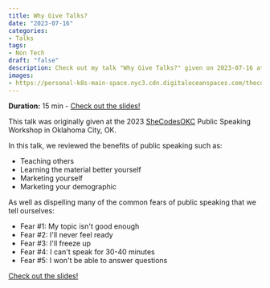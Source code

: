 ```yaml
---
title: Why Give Talks?
date: "2023-07-16"
categories:
- Talks
tags:
- Non Tech
draft: "false"
description: Check out my talk "Why Give Talks?" given on 2023-07-16 at the SheCodesOKC Public Speaking Workshop.
images:
- https://personal-k8s-main-space.nyc3.cdn.digitaloceanspaces.com/thecodeboss.dev/entries/why-give-talks/why-give-talks-og.jpg
---
```


**Duration:** 15 min - [Check out the
slides!](https://simpleslides.dev/aHR0cHM6Ly9yYXcuZ2l0aHVidXNlcmNvbnRlbnQuY29tL2Fsa3JhdXNzNDgvdGFsa3MvbWFzdGVyL3NoZWNvZGVzLXdvcmtzaG9wLWludHJvL3ByZXNlbnRhdGlvbi5tZA==)

This talk was originally given at the 2023 [SheCodesOKC](https://shecodesokc.org/) Public Speaking
Workshop in Oklahoma City, OK.

In this talk, we reviewed the benefits of public speaking such as:

* Teaching others
* Learning the material better yourself
* Marketing yourself
* Marketing your demographic

As well as dispelling many of the common fears of public speaking that we tell ourselves:

* Fear #1: My topic isn't good enough
* Fear #2: I'll never feel ready
* Fear #3: I'll freeze up
* Fear #4: I can't speak for 30-40 minutes
* Fear #5: I won't be able to answer questions

[Check out the
slides!](https://simpleslides.dev/aHR0cHM6Ly9yYXcuZ2l0aHVidXNlcmNvbnRlbnQuY29tL2Fsa3JhdXNzNDgvdGFsa3MvbWFzdGVyL3NoZWNvZGVzLXdvcmtzaG9wLWludHJvL3ByZXNlbnRhdGlvbi5tZA==)
